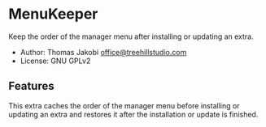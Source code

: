 # MenuKeeper

Keep the order of the manager menu after installing or updating an extra.

- Author: Thomas Jakobi <office@treehillstudio.com>
- License: GNU GPLv2

## Features

This extra caches the order of the manager menu before installing or updating an
extra and restores it after the installation or update is finished.

